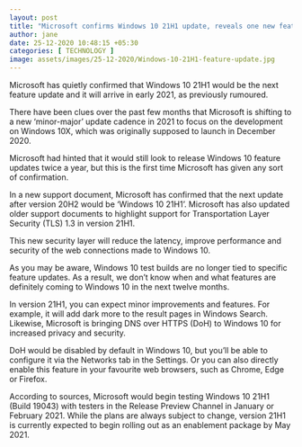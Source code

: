 ```yaml
---
layout: post
title: "Microsoft confirms Windows 10 21H1 update, reveals one new feature"
author: jane 
date: 25-12-2020 10:48:15 +05:30 
categories: [ TECHNOLOGY ] 
image: assets/images/25-12-2020/Windows-10-21H1-feature-update.jpg
---
```

Microsoft has quietly confirmed that Windows 10 21H1 would be the next feature update and it will arrive in early 2021, as previously rumoured.

There have been clues over the past few months that Microsoft is shifting to a new ‘minor-major’ update cadence in 2021 to focus on the development on Windows 10X, which was originally supposed to launch in December 2020.

Microsoft had hinted that it would still look to release Windows 10 feature updates twice a year, but this is the first time Microsoft has given any sort of confirmation.

In a new support document, Microsoft has confirmed that the next update after version 20H2 would be ‘Windows 10 21H1’. Microsoft has also updated older support documents to highlight support for Transportation Layer Security (TLS) 1.3 in version 21H1.

This new security layer will reduce the latency, improve performance and security of the web connections made to Windows 10.

As you may be aware, Windows 10 test builds are no longer tied to specific feature updates. As a result, we don’t know when and what features are definitely coming to Windows 10 in the next twelve months.

In version 21H1, you can expect minor improvements and features. For example, it will add dark more to the result pages in Windows Search. Likewise, Microsoft is bringing DNS over HTTPS (DoH) to Windows 10 for increased privacy and security.

DoH would be disabled by default in Windows 10, but you’ll be able to configure it via the Networks tab in the Settings. Or you can also directly enable this feature in your favourite web browsers, such as Chrome, Edge or Firefox.

According to sources, Microsoft would begin testing Windows 10 21H1 (Build 19043) with testers in the Release Preview Channel in January or February 2021. While the plans are always subject to change, version 21H1 is currently expected to begin rolling out as an enablement package by May 2021.